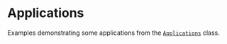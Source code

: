 # Applications

Examples demonstrating some applications from the [`Applications`](skshapes.applications) class.
